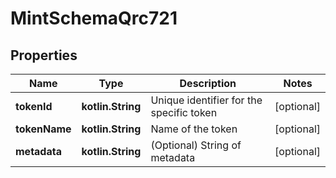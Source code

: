 
# MintSchemaQrc721

## Properties
Name | Type | Description | Notes
------------ | ------------- | ------------- | -------------
**tokenId** | **kotlin.String** | Unique identifier for the specific token |  [optional]
**tokenName** | **kotlin.String** | Name of the token |  [optional]
**metadata** | **kotlin.String** | (Optional) String of metadata |  [optional]



